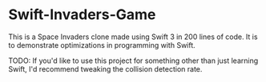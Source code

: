 # Swift-Invaders-Game
This is a Space Invaders clone made using Swift 3 in 200 lines of code. It is to demonstrate optimizations in programming with Swift.

TODO: If you'd like to use this project for something other than just learning Swift, I'd recommend tweaking the collision detection rate.
